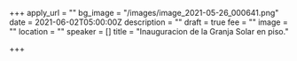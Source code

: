 +++
apply_url = ""
bg_image = "/images/image_2021-05-26_000641.png"
date = 2021-06-02T05:00:00Z
description = ""
draft = true
fee = ""
image = ""
location = ""
speaker = []
title = "Inauguracion de la Granja Solar en piso."

+++
